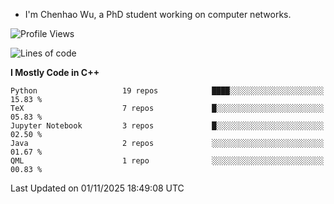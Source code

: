 - I'm Chenhao Wu, a PhD student working on computer networks.

<!--START_SECTION:waka-->
![Profile Views](http://img.shields.io/badge/Profile%20Views-0-blue)

![Lines of code](https://img.shields.io/badge/From%20Hello%20World%20I%27ve%20Written-12.4%20million%20lines%20of%20code-blue)

**I Mostly Code in C++** 

```text
Python                   19 repos            ████░░░░░░░░░░░░░░░░░░░░░   15.83 % 
TeX                      7 repos             █░░░░░░░░░░░░░░░░░░░░░░░░   05.83 % 
Jupyter Notebook         3 repos             █░░░░░░░░░░░░░░░░░░░░░░░░   02.50 % 
Java                     2 repos             ░░░░░░░░░░░░░░░░░░░░░░░░░   01.67 % 
QML                      1 repo              ░░░░░░░░░░░░░░░░░░░░░░░░░   00.83 % 
```




 Last Updated on 01/11/2025 18:49:08 UTC
<!--END_SECTION:waka-->
